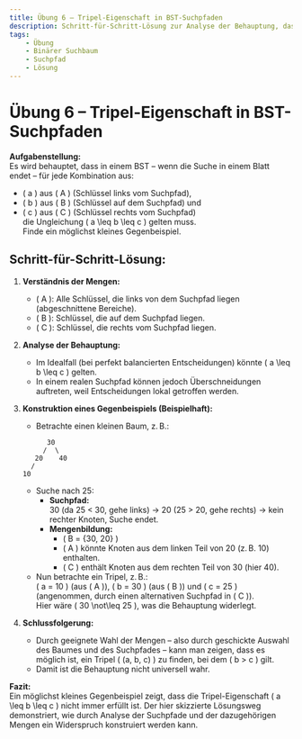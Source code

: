 ```yaml
---
title: Übung 6 – Tripel-Eigenschaft in BST-Suchpfaden
description: Schritt-für-Schritt-Lösung zur Analyse der Behauptung, dass für jede Kombination von Schlüsseln aus den Mengen A (links vom Suchpfad), B (auf dem Suchpfad) und C (rechts vom Suchpfad) immer \(a \leq b \leq c\) gilt, inklusive eines Gegenbeispiels.
tags:
    - Übung
    - Binärer Suchbaum
    - Suchpfad
    - Lösung
---
```


# Übung 6 – Tripel-Eigenschaft in BST-Suchpfaden

**Aufgabenstellung:**  
Es wird behauptet, dass in einem BST – wenn die Suche in einem Blatt endet – für jede Kombination aus:  
- \( a \) aus \( A \) (Schlüssel links vom Suchpfad),  
- \( b \) aus \( B \) (Schlüssel auf dem Suchpfad) und  
- \( c \) aus \( C \) (Schlüssel rechts vom Suchpfad)  
die Ungleichung \( a \leq b \leq c \) gelten muss.  
Finde ein möglichst kleines Gegenbeispiel.

## Schritt-für-Schritt-Lösung:

1. **Verständnis der Mengen:**  
   - \( A \): Alle Schlüssel, die links von dem Suchpfad liegen (abgeschnittene Bereiche).  
   - \( B \): Schlüssel, die auf dem Suchpfad liegen.  
   - \( C \): Schlüssel, die rechts vom Suchpfad liegen.

2. **Analyse der Behauptung:**  
   - Im Idealfall (bei perfekt balancierten Entscheidungen) könnte \( a \leq b \leq c \) gelten.  
   - In einem realen Suchpfad können jedoch Überschneidungen auftreten, weil Entscheidungen lokal getroffen werden.

3. **Konstruktion eines Gegenbeispiels (Beispielhaft):**  
   - Betrachte einen kleinen Baum, z. B.:
   ```plaintext
         30
        /  \
      20    40
     /
   10
   ```
   - Suche nach 25:
     - **Suchpfad:**  
       30 (da 25 < 30, gehe links) → 20 (25 > 20, gehe rechts) → kein rechter Knoten, Suche endet.
     - **Mengenbildung:**  
       - \( B = \{30, 20\} \)  
       - \( A \) könnte Knoten aus dem linken Teil von 20 (z. B. 10) enthalten.  
       - \( C \) enthält Knoten aus dem rechten Teil von 30 (hier 40).
   - Nun betrachte ein Tripel, z. B.:  
     \( a = 10 \) (aus \( A \)), \( b = 30 \) (aus \( B \)) und \( c = 25 \) (angenommen, durch einen alternativen Suchpfad in \( C \)).  
     Hier wäre \( 30 \not\leq 25 \), was die Behauptung widerlegt.

4. **Schlussfolgerung:**  
   - Durch geeignete Wahl der Mengen – also durch geschickte Auswahl des Baumes und des Suchpfades – kann man zeigen, dass es möglich ist, ein Tripel \( (a, b, c) \) zu finden, bei dem \( b > c \) gilt.  
   - Damit ist die Behauptung nicht universell wahr.

**Fazit:**  
Ein möglichst kleines Gegenbeispiel zeigt, dass die Tripel-Eigenschaft \( a \leq b \leq c \) nicht immer erfüllt ist. Der hier skizzierte Lösungsweg demonstriert, wie durch Analyse der Suchpfade und der dazugehörigen Mengen ein Widerspruch konstruiert werden kann.
